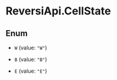 # ReversiApi.CellState

## Enum


* `W` (value: `"W"`)

* `B` (value: `"B"`)

* `E` (value: `"E"`)


